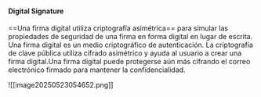 
#### Digital Signature 

==Una firma digital utiliza criptografía asimétrica== para simular las propiedades de seguridad de una firma en forma digital en lugar de escrita. Una firma digital es un medio criptográfico de autenticación. La criptografía de clave pública utiliza cifrado asimétrico y ayuda al usuario a crear una firma digital.Una firma digital puede protegerse aún más cifrando el correo electrónico firmado para mantener la confidencialidad.

![[image20250523054652.png]]
